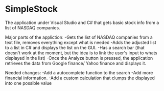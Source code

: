 # SimpleStock
The application under Visual Studio and C# that gets basic stock info from a list of NASDAQ companies.

Major parts of the appliction:
-Gets the list of NASDAQ companies from a text file, removes everything except what is needed
-Adds the adjusted list to a list in C# and displays the list on the GUI.
-Has a search bar (that doesn't work at the moment, but the idea is to link the user's input to whats displayed in the list)
-Once the Analyze button is pressed, the application retrieves the data from Google finance/ Yahoo finance and displays it.

Needed changes:
-Add a autocomplete function to the search
-Add more financial information.
-Add a custom calculation that clumps the displayed into one possible value
